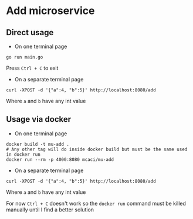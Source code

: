 # Add microservice

## Direct usage

* On one terminal page
```shell
go run main.go
```
 Press `Ctrl + C` to exit

 * On a separate terminal page
```shell
curl -XPOST -d '{"a":4, "b":5}' http://localhost:8080/add
```
Where `a` and `b` have any int value

## Usage via docker

* On one terminal page
```shell
docker build -t mu-add . 
# Any other tag will do inside docker build but must be the same used in docker run
docker run --rm -p 4000:8080 mcaci/mu-add
```
* On a separate terminal page
```shell
curl -XPOST -d '{"a":4, "b":5}' http://localhost:8080/add
```
Where `a` and `b` have any int value

For now `Ctrl + C` doesn't work so the `docker run` command must be killed manually until I find a better solution
